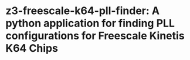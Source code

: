 # z3-freescale-k64-pll-finder: A python application for finding PLL configurations for Freescale Kinetis K64 Chips
